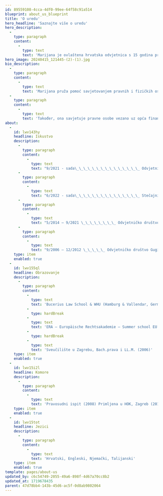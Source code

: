 ```yaml
---
id: 89559108-4cca-4df0-99ee-64f58c91a514
blueprint: about_us_blueprint
title: 'O uredu'
hero_headline: 'Saznajte više o uredu'
hero_description:
  -
    type: paragraph
    content:
      -
        type: text
        text: 'Marijana je ovlaštena hrvatska odvjetnica s 15 godina profesionalnog pravnog iskustva u radu s domaćim i vodećim međunarodnim odvjetničkim društvima.'
hero_image: 20240415_121445-(2)-(1).jpg
bio_description:
  -
    type: paragraph
    content:
      -
        type: text
        text: 'Marijana pruža pomoć savjetovanjem pravnih i fizičkih osoba u svim korporativnim i osobnim pitanjima. Ona savjetuje tvrtke u statusnim i korporativnim stvarima, pitanjima usklađenosti poslovanja, uključujući due diligence, pravo konkurentnosti, day to day poslovna pitanja. '
  -
    type: paragraph
    content:
      -
        type: text
        text: 'Također, ona savjetuje pravne osobe vezano uz opća financijska i porezna pitanja, ugovore o radu, komercijalne ugovore, ulaganja, SPA, SHA, preoblikovanja pravnih osoba, kao i u sektorima kao što su e-trgovina, politike privatnosti, ugovori, povjerljivost podataka i GDPR.'
about:
  -
    id: lwv143hy
    headline: Iskustvo
    description:
      -
        type: paragraph
        content:
          -
            type: text
            text: "9/2021 - sada\_\_\_\_\_\_\_\_\_\_\_\_\_\_\_ Odvjetnički ured Babić, odvjetnica"
      -
        type: paragraph
        content:
          -
            type: text
            text: "6/2022 - sada\_\_\_\_\_\_\_\_\_\_\_\_\_\_\_ Stečajni upravitelj pri Trgovačkom sudu, lista A od 2022"
      -
        type: paragraph
        content:
          -
            type: text
            text: "5/2014 – 9/2021 \_\_\_\_\_\_\_\_ Odvjetničko društvo BENKO & PARTNERI d.o.o., Zagreb, odvjetnica u suradnji"
      -
        type: paragraph
        content:
          -
            type: text
            text: "9/2006 – 12/2012 \_\_\_\_\_ Odvjetničko društvo Gugić, Kovačić & Krivić d.o.o., Zagreb, Hrvatska, odvjetnica"
    type: item
    enabled: true
  -
    id: lwv155ql
    headline: Obrazovanje
    description:
      -
        type: paragraph
        content:
          -
            type: text
            text: 'Bucerius Law School & WHU (Hamburg & Vallendar, Germany), Master of Law and Business, MLB (2013)'
          -
            type: hardBreak
          -
            type: text
            text: 'ERA – Europäische Rechtsakademie – Summer school EU Law (2011)'
          -
            type: hardBreak
          -
            type: text
            text: 'Sveučilište u Zagrebu, Bach.prava i LL.M. (2006)'
    type: item
    enabled: true
  -
    id: lwv15i2l
    headline: Komore
    description:
      -
        type: paragraph
        content:
          -
            type: text
            text: 'Pravosudni ispit (2008) Primljena u HOK, Zagreb (2010)'
    type: item
    enabled: true
  -
    id: lwv15tot
    headline: Jezici
    description:
      -
        type: paragraph
        content:
          -
            type: text
            text: 'Hrvatski, Engleski, Njemački, Talijanski'
    type: item
    enabled: true
template: pages/about-us
updated_by: c6c54749-2055-49a6-898f-4d67a70cc8b2
updated_at: 1719678435
parent: 47d78bb4-143b-45d6-ac5f-0d8ab9802064
---
```

